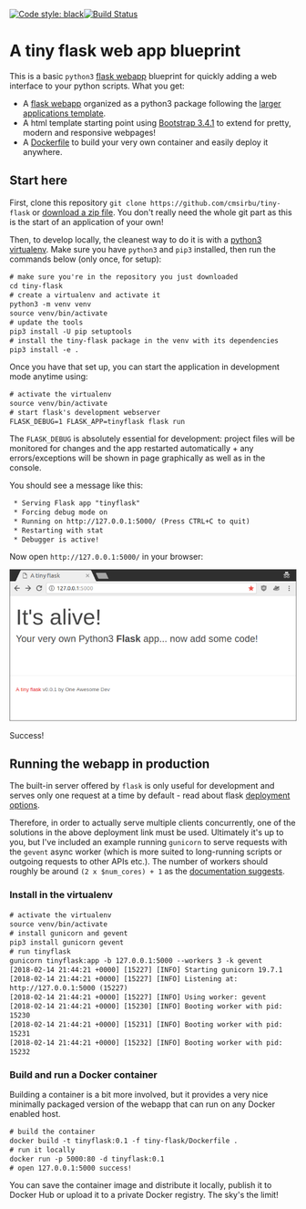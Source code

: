 [![Code style: black](https://img.shields.io/badge/code%20style-black-000000.svg)](https://github.com/python/black)[![Build Status](https://travis-ci.org/cmsirbu/tiny-flask.svg?branch=master)](https://travis-ci.org/cmsirbu/tiny-flask)

# A tiny flask web app blueprint


This is a basic `python3` [flask webapp](http://flask.pocoo.org/) blueprint for quickly adding a web interface to your python scripts. What you get:

- A [flask webapp](http://flask.pocoo.org/) organized as a python3 package following the [larger applications template](http://flask.pocoo.org/docs/0.12/patterns/packages/#larger-applications).
- A html template starting point using [Bootstrap 3.4.1](https://getbootstrap.com/docs/3.4/) to extend for pretty, modern and responsive webpages!
- A [Dockerfile](Dockerfile) to build your very own container and easily deploy it anywhere.

## Start here

First, clone this repository `git clone https://github.com/cmsirbu/tiny-flask` or [download a zip file](https://github.com/cmsirbu/tiny-flask/archive/master.zip). You don't really need the whole git part as this is the start of an application of your own!

Then, to develop locally, the cleanest way to do it is with a [python3 virtualenv](https://docs.python.org/3/tutorial/venv.html). Make sure you have `python3` and `pip3` installed, then run the commands below (only once, for setup):

```
# make sure you're in the repository you just downloaded
cd tiny-flask
# create a virtualenv and activate it
python3 -m venv venv
source venv/bin/activate
# update the tools
pip3 install -U pip setuptools
# install the tiny-flask package in the venv with its dependencies
pip3 install -e .
```

Once you have that set up, you can start the application in development mode anytime using:

```
# activate the virtualenv
source venv/bin/activate
# start flask's development webserver
FLASK_DEBUG=1 FLASK_APP=tinyflask flask run
```

The `FLASK_DEBUG` is absolutely essential for development: project files will be monitored for changes and the app restarted automatically + any errors/exceptions will be shown in page graphically as well as in the console.

You should see a message like this:

```
 * Serving Flask app "tinyflask"
 * Forcing debug mode on
 * Running on http://127.0.0.1:5000/ (Press CTRL+C to quit)
 * Restarting with stat
 * Debugger is active!
```

Now open `http://127.0.0.1:5000/` in your browser:

![Screenshot](ss.png)

Success!

## Running the webapp in production

The built-in server offered by `flask` is only useful for development and serves only one request at a time by default - read about flask [deployment options](http://flask.pocoo.org/docs/0.12/deploying/#deployment).

Therefore, in order to actually serve multiple clients concurrently, one of the solutions in the above deployment link must be used. Ultimately it's up to you, but I've included an example running `gunicorn` to serve requests with the `gevent` async worker (which is more suited to long-running scripts or outgoing requests to other APIs etc.). The number of workers should roughly be around `(2 x $num_cores) + 1` as the [documentation suggests](http://docs.gunicorn.org/en/stable/design.html).

### Install in the virtualenv

```
# activate the virtualenv
source venv/bin/activate
# install gunicorn and gevent
pip3 install gunicorn gevent
# run tinyflask
gunicorn tinyflask:app -b 127.0.0.1:5000 --workers 3 -k gevent
[2018-02-14 21:44:21 +0000] [15227] [INFO] Starting gunicorn 19.7.1
[2018-02-14 21:44:21 +0000] [15227] [INFO] Listening at: http://127.0.0.1:5000 (15227)
[2018-02-14 21:44:21 +0000] [15227] [INFO] Using worker: gevent
[2018-02-14 21:44:21 +0000] [15230] [INFO] Booting worker with pid: 15230
[2018-02-14 21:44:21 +0000] [15231] [INFO] Booting worker with pid: 15231
[2018-02-14 21:44:21 +0000] [15232] [INFO] Booting worker with pid: 15232
```

### Build and run a Docker container

Building a container is a bit more involved, but it provides a very nice minimally packaged version of the webapp that can run on any Docker enabled host.

```
# build the container
docker build -t tinyflask:0.1 -f tiny-flask/Dockerfile .
# run it locally
docker run -p 5000:80 -d tinyflask:0.1
# open 127.0.0.1:5000 success!
```

You can save the container image and distribute it locally, publish it to Docker Hub or upload it to a private Docker registry. The sky's the limit!

